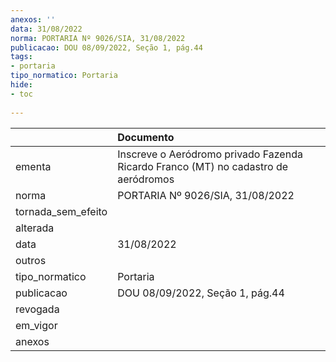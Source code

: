 ```yaml
---
anexos: ''
data: 31/08/2022
norma: PORTARIA Nº 9026/SIA, 31/08/2022
publicacao: DOU 08/09/2022, Seção 1, pág.44
tags:
- portaria
tipo_normatico: Portaria
hide: 
- toc 
 
---
```


|                    | Documento                                                                          |
|:-------------------|:-----------------------------------------------------------------------------------|
| ementa             | Inscreve o Aeródromo privado Fazenda Ricardo Franco (MT) no cadastro de aeródromos |
| norma              | PORTARIA Nº 9026/SIA, 31/08/2022                                                   |
| tornada_sem_efeito |                                                                                    |
| alterada           |                                                                                    |
| data               | 31/08/2022                                                                         |
| outros             |                                                                                    |
| tipo_normatico     | Portaria                                                                           |
| publicacao         | DOU 08/09/2022, Seção 1, pág.44                                                    |
| revogada           |                                                                                    |
| em_vigor           |                                                                                    |
| anexos             |                                                                                    |